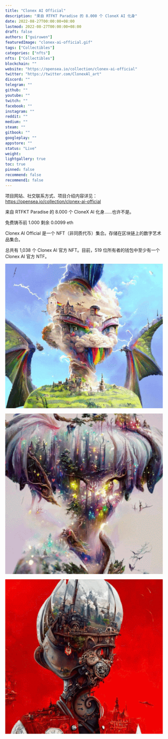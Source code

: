 ```yaml
---
title: "Clonex AI Official"
description: "来自 RTFKT Paradise 的 8.000 个 CloneX AI 化身"
date: 2022-08-27T00:00:00+08:00
lastmod: 2022-08-27T00:00:00+08:00
draft: false
authors: ["guiruwen"]
featuredImage: "clonex-ai-official.gif"
tags: ["Collectibles"]
categories: ["nfts"]
nfts: ["Collectibles"]
blockchain: ""
website: "https://opensea.io/collection/clonex-ai-official"
twitter: "https://twitter.com/ClonexAl_art"
discord: ""
telegram: ""
github: ""
youtube: ""
twitch: ""
facebook: ""
instagram: ""
reddit: ""
medium: ""
steam: ""
gitbook: ""
googleplay: ""
appstore: ""
status: "Live"
weight: 
lightgallery: true
toc: true
pinned: false
recommend: false
recommend1: false
---
```

项目网站、社交联系方式、项目介绍内容详见：https://opensea.io/collection/clonex-ai-official

来自 RTFKT Paradise 的 8.000 个 CloneX AI 化身……也许不是。

免费铸币前 1.000 剩余 0.0099 eth

Clonex AI Official 是一个 NFT（非同质代币）集合。存储在区块链上的数字艺术品集合。

总共有 1,038 个 Clonex AI 官方 NFT。目前，519 位所有者的钱包中至少有一个 Clonex AI 官方 NTF。

![nft](01.png)

![nft](02.png)

![nft](03.png)